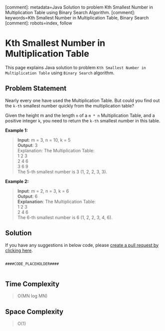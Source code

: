 [comment]: metadata=Java Solution to problem Kth Smallest Number in Multiplication Table using Binary Search Algorithm.
[comment]: keywords=Kth Smallest Number in Multiplication Table, Binary Search
[comment]: robots=index, follow


<h1>Kth Smallest Number in Multiplication Table</h1>
<p>
This page explains Java solution to problem <code class="inline">Kth Smallest Number in Multiplication Table</code> using <code class="inline">Binary Search</code> algorithm.
</p>


<h2 class="heading">Problem Statement</h2>
<p>
Nearly every one have used the Multiplication Table. But could you find out the <code class="inline">k-th</code> smallest number quickly from the multiplication table?
</p>
<p>
Given the height m and the length <code class="inline">n</code> of a <code class="inline">m * n</code> Multiplication Table, and a positive integer <code class="inline">k</code>, you need to return the <code class="inline">k-th</code> smallest number in this table.
</p>

<b>Example 1:</b>
<blockquote>
<p>
<b>Input</b>: m = 3, n = 10, k = 5<br/>
<b>Output</b>: 3<br/>
Explanation: The Multiplication Table: <br />
1&nbsp;2&nbsp;3 <br />
2&nbsp;4&nbsp;6 <br />
3&nbsp;6&nbsp;9 <br />
The 5-th smallest number is 3 (1, 2, 2, 3, 3).
</p>
</blockquote>

<b>Example 2:</b>
<blockquote>
<p>
<b>Input</b>: m = 2, n = 3, k = 6<br/>
<b>Output</b>: 6<br/>
<b>Explanation</b>: The Multiplication Table:<br/>
1&nbsp;2&nbsp;3<br />
2&nbsp;4&nbsp;6<br />
The 6-th smallest number is 6 (1, 2, 2, 3, 4, 6).
</p>
</blockquote>


<h2 class="heading">Solution</h2>
If you have any suggestions in below code, please <a href="####LINK_PLACEHOLDER####" target="_blank" rel="noopener noreferrer" class="absolute">create a pull request by clicking here</a>.
<pre>
<code class="language-java">
####CODE_PLACEHOLDER####
</code>
</pre>


<h2 class="heading">Time Complexity</h2>
<blockquote>
<p>O(MN log MN)</p>
</blockquote>


<h2 class="heading">Space Complexity</h2>
<blockquote>
<p>O(1)</p>
</blockquote>
